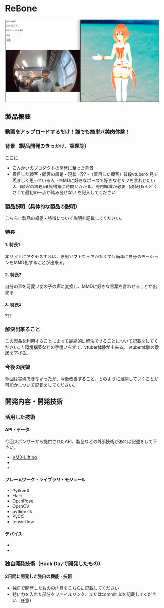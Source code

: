 # ReBone

[![Product Name](image.png)](https://www.youtube.com/watch?v=G5rULR53uMk)

## 製品概要
### 動画をアップロードするだけ！誰でも簡単バ美肉体験！

### 背景（製品開発のきっかけ、課題等）
ここに
- こんかいのプロダクトの開発に至った背景
- 着目した顧客・顧客の課題・現状
-???
-（着目した顧客）普段vtuberを見て羨ましく思っている人・MMDに好きなポーズで好きなセリフを言わせたい人
-(顧客の課題)環境構築に時間がかかる、専門知識が必要
-(現状)めんどくさくて最初の一歩が踏み出せない
を記入してください

### 製品説明（具体的な製品の説明）
こちらに製品の概要・特徴について説明を記載してください。

### 特長

#### 1. 特長1
本サイトにアクセスすれば、専用ソフトウェアがなくても簡単に自分のモーションをMMD化することが出来る。
#### 2. 特長2
自分の声を可愛い女の子の声に変換し、MMDに好きな言葉を言わせることが出来る
#### 3. 特長3
???
### 解決出来ること
この製品を利用することによって最終的に解決できることについて記載をしてください。\\
環境構築などの手間いらずで、vtuber体験が出来る。
vtuber体験の敷居を下げる。

### 今後の展望
今回は実現できなかったが、今後改善すること、どのように展開していくことが可能かについて記載をしてください。


## 開発内容・開発技術
### 活用した技術
#### API・データ
今回スポンサーから提供されたAPI、製品などの外部技術があれば記述をして下さい。

* [VMD-Lifting](https://github.com/errno-mmd/VMD-Lifting)
* 
* 

#### フレームワーク・ライブラリ・モジュール
* Python3
* Flask
* OpenPose
* OpenCV
* python-tk
* PyQt5
* tensorflow

#### デバイス
* 
* 

### 独自開発技術（Hack Dayで開発したもの）
#### 2日間に開発した独自の機能・技術
* 独自で開発したものの内容をこちらに記載してください
* 特に力を入れた部分をファイルリンク、またはcommit_idを記載してください（任意）
